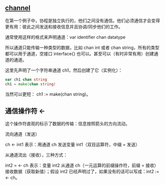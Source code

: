 ## [channel](https://github.com/unknwon/the-way-to-go_ZH_CN/blob/master/eBook/14.2.md)

在第一个例子中，协程是独立执行的，他们之间没有通信。他们必须通信才会变得更有用：彼此之间发送和接收信息并且协调/同步他们的工作。

通常使用这样的格式来声明通道：var identifier chan datatype

所以通道只能传输一种类型的数据，比如 chan int 或者 chan string，所有的类型都可以用于通道，空接口 interface{} 也可以。甚至可以（有时非常有用）创建通道的通道。

这里先声明了一个字符串通道 ch1，然后创建了它（实例化）：

```go
var ch1 chan string
ch1 = make(chan string)
```
当然可以更短： ch1 := make(chan string)。

## 通信操作符 <-
这个操作符直观的标示了数据的传输：信息按照箭头的方向流动。

流向通道（发送）

ch <- int1 表示：用通道 ch 发送变量 int1（双目运算符，中缀 = 发送）

从通道流出（接收），三种方式：

int2 = <- ch 表示：变量 int2 从通道 ch（一元运算的前缀操作符，前缀 = 接收）接收数据（获取新值）；假设 int2 已经声明过了，如果没有的话可以写成：int2 := <- ch。